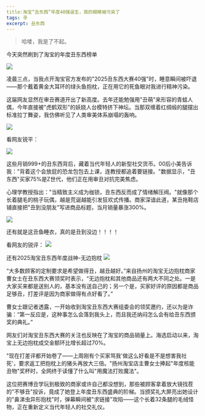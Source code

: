 ```yaml
---
title:淘宝“丑东西”年度40强诞生，我的眼睛被污染了
tags: 寻
excerpt: 丑东西
---
```


> 哈喽，我是了不起。


今天突然刷到了淘宝的年度丑东西榜单


![](https://files.mdnice.com/user/26505/7ff856e8-ebc1-4f47-b03d-4bc16c3dc30a.jpg)


凌晨三点，当我点开淘宝官方发布的"2025丑东西大赛40强"时，睡意瞬间被吓退——那个戴着黄金大耳环的绿头鱼抱枕，正在用它的死鱼眼对我进行精神污染。

这届网友显然在审丑赛道开出了新高度。去年还能勉强用"丑萌"来形容的青蛙人偶，今年直接被"虎鹤双形"的妖娆人台模特挤下神坛。当那双缠着红绸缎的腿摆出标准拉丁舞姿，我仿佛听见了人类审美体系崩塌的轰响。


![](https://files.mdnice.com/user/26505/9ae21763-e807-4876-bfee-c583fa7da083.png)

看网友锐平：

![](https://files.mdnice.com/user/26505/e866bbc4-0e24-4590-be57-01d5460c1d8d.png)

这些月销999+的丑东西背后，藏着当代年轻人的新型社交货币。00后小美告诉我："背着这个会放屁的恐龙包包去上课，连教授都追着要链接。"数据显示，"丑东西"买家75%是Z世代，他们正在用审丑对抗完美焦虑。

心理学教授指出："当精致主义成为枷锁，丑东西反而成了情绪解压阀。"就像那个长着腿毛的桃子玩偶，越是荒诞越能引发狂欢式传播。商家深谙此道，某丑拖鞋店铺直接把"丑到没朋友"写进商品标题，当月销量暴涨300%。

![](https://files.mdnice.com/user/26505/88418d22-88a3-4697-8310-5673d2fa93e4.png)

还有就是这丑鱼睡衣，真的是丑到没边！！！！

看网友的锐评：
![](https://files.mdnice.com/user/26505/68abb7fb-e697-457c-b05c-8a9116839fa1.png)

还有2025淘宝丑东西年度战神-无边抱枕
![](https://files.mdnice.com/user/26505/0150c2a7-0233-45f5-9821-7a0d1a7eec7a.png)

“大多数顾客的定制要求是希望做得丑，越丑越好。”来自扬州的淘宝无边抱枕商家曹女士在丑东西大赛领奖时表示，“无边抱枕和其他商品还有两大不同之处。一是大家买来都是送别人的，基本没有送自己的；另一个是，买家好评的原因都是商品足够丑，打差评是因为商家做得有点好看了。”

曹女士跟记者透露，一开始收到淘宝丑东西大赛组委会的领奖邀约，还以为是诈骗：“第一反应是，这种事怎么会落到我头上，而且我还纳闷怎么会有给丑东西颁奖的典礼。”

网友们对淘宝丑东西大赛的关注也反映在了淘宝的商品销量上。海选启动以来，淘宝上无边抱枕成交金额环比增长超过70%。

"现在打差评都开始卷了——上周刚有个买家骂我'做这么好看是不是想害我社死'，要求返工把抱枕上的猪头再放大三倍。"扬州淘宝店主曹女士捧起"年度核能丑物"奖杯时，全网终于读懂了什么叫"用魔法打败魔法"。

这位把赛博丑学玩到极致的商家或许自己都没想到，那些被顾客拿着放大镜找茬的"不够丑"投诉，竟成了她登上年度丑东西盛典的阶梯。当颁奖礼大屏亮出她设计的"鼻涕虫异形抱枕"时，弹幕瞬间被"求链接"攻陷——这个长着32条腿的毛绒怪物，正在重新定义当代年轻人的社交礼仪。